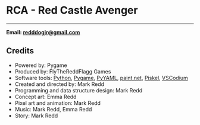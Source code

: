 # RCA   - Red Castle Avenger
---

**Email: redddogjr@gmail.com**

## Credits

- Powered by: Pygame
- Produced by: FlyTheReddFlagg Games
- Software tools: [Python](https://www.python.org/), [Pygame](https://www.pygame.org), [PyYAML](https://pyyaml.org/), [paint.net](https://getpaint.net/), [Piskel](https://www.piskelapp.com/), [VSCodium](https://vscodium.com/)
- Created and directed by: Mark Redd
- Programming and data structure design: Mark Redd
- Concept art: Emma Redd
- Pixel art and animation: Mark Redd
- Music: Mark Redd, Emma Redd
- Story: Mark Redd

